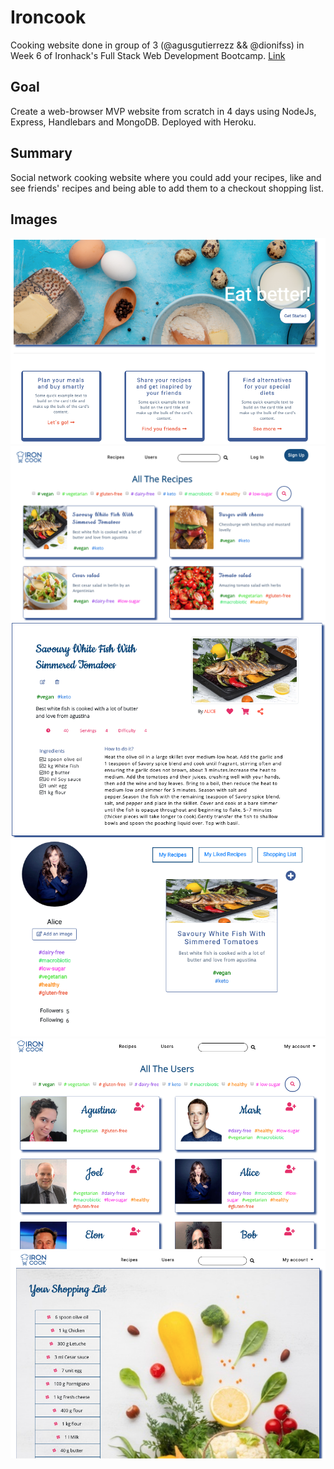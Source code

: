 # Ironcook

Cooking website done in group of 3 (@agusgutierrezz && @dionifss) in Week 6 of Ironhack's Full Stack Web Development Bootcamp. [Link](http://ironcook.herokuapp.com/ "Ironcook Website")

## Goal

Create a web-browser MVP website from scratch in 4 days using NodeJs, Express, Handlebars and MongoDB. Deployed with Heroku.

## Summary

Social network cooking website where you could add your recipes, like and see friends' recipes and being able to add them to a checkout shopping list.

## Images

<img src="./public/images/screenshots/Home page img.png" alt="Homepage cover image">
<img src="./public/images/screenshots/Recipes img.png" alt="All recipes page image">
<img src="./public/images/screenshots/Selected recipe img.png" alt="Selected recipe page image">
<img src="./public/images/screenshots/User profile img.png" alt="User profile image">
<img src="./public/images/screenshots/Users page img.png" alt="Users page image">
<img src="./public/images/screenshots/Shopping list img.png" alt="Shopping list page image">
